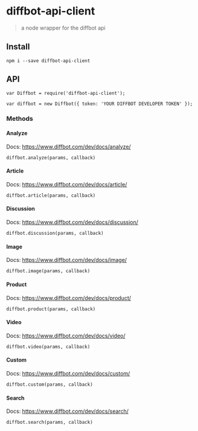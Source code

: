 # diffbot-api-client

> a node wrapper for the diffbot api

## Install

```
npm i --save diffbot-api-client
```

## API

```
var Diffbot = require('diffbot-api-client');

var diffbot = new Diffbot({ token: 'YOUR DIFFBOT DEVELOPER TOKEN' });
```

### Methods

#### Analyze
Docs: https://www.diffbot.com/dev/docs/analyze/

```
diffbot.analyze(params, callback)
```


#### Article
Docs: https://www.diffbot.com/dev/docs/article/

```
diffbot.article(params, callback)
```


#### Discussion
Docs: https://www.diffbot.com/dev/docs/discussion/

```
diffbot.discussion(params, callback)
```


#### Image
Docs: https://www.diffbot.com/dev/docs/image/

```
diffbot.image(params, callback)
```


#### Product
Docs: https://www.diffbot.com/dev/docs/product/

```
diffbot.product(params, callback)
```


#### Video
Docs: https://www.diffbot.com/dev/docs/video/

```
diffbot.video(params, callback)
```


#### Custom
Docs: https://www.diffbot.com/dev/docs/custom/

```
diffbot.custom(params, callback)
```


#### Search
Docs: https://www.diffbot.com/dev/docs/search/

```
diffbot.search(params, callback)
```